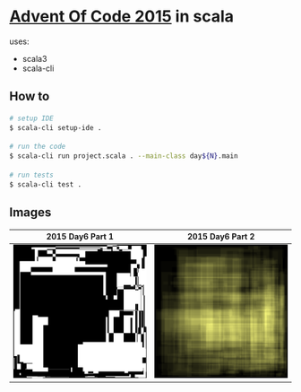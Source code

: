 # [Advent Of Code 2015](https://adventofcode.com/2015) in scala

uses:

- scala3
- scala-cli

## How to

```sh
# setup IDE
$ scala-cli setup-ide .

# run the code
$ scala-cli run project.scala . --main-class day${N}.main

# run tests
$ scala-cli test .
```

## Images

|               2015 Day6 Part 1                |                2015 Day6 Part 2                 |
| :-------------------------------------------: | :---------------------------------------------: |
| ![2015 Day6 Part 1](img/2015/day6.part1.webp) | ![2015 Day6 Part 2](./img/2015/day6.part2.webp) |
